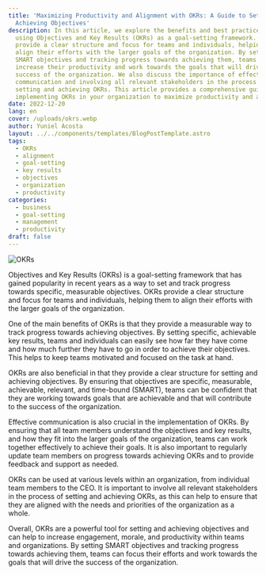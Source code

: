 ```yaml
---
title: 'Maximizing Productivity and Alignment with OKRs: A Guide to Setting and
  Achieving Objectives'
description: In this article, we explore the benefits and best practices of
  using Objectives and Key Results (OKRs) as a goal-setting framework. OKRs
  provide a clear structure and focus for teams and individuals, helping them to
  align their efforts with the larger goals of the organization. By setting
  SMART objectives and tracking progress towards achieving them, teams can
  increase their productivity and work towards the goals that will drive the
  success of the organization. We also discuss the importance of effective
  communication and involving all relevant stakeholders in the process of
  setting and achieving OKRs. This article provides a comprehensive guide to
  implementing OKRs in your organization to maximize productivity and alignment.
date: 2022-12-20
lang: en
cover: /uploads/okrs.webp
author: Yuniel Acosta
layout: ../../components/templates/BlogPostTemplate.astro
tags:
  - OKRs
  - alignment
  - goal-setting
  - key results
  - objectives
  - organization
  - productivity
categories:
  - business
  - goal-setting
  - management
  - productivity
draft: false
---
```


![OKRs](/uploads/okrs.webp 'OKRs')

Objectives and Key Results (OKRs) is a goal-setting framework that has gained popularity in recent years as a way to set and track progress towards specific, measurable objectives. OKRs provide a clear structure and focus for teams and individuals, helping them to align their efforts with the larger goals of the organization.

One of the main benefits of OKRs is that they provide a measurable way to track progress towards achieving objectives. By setting specific, achievable key results, teams and individuals can easily see how far they have come and how much further they have to go in order to achieve their objectives. This helps to keep teams motivated and focused on the task at hand.

OKRs are also beneficial in that they provide a clear structure for setting and achieving objectives. By ensuring that objectives are specific, measurable, achievable, relevant, and time-bound (SMART), teams can be confident that they are working towards goals that are achievable and that will contribute to the success of the organization.

Effective communication is also crucial in the implementation of OKRs. By ensuring that all team members understand the objectives and key results, and how they fit into the larger goals of the organization, teams can work together effectively to achieve their goals. It is also important to regularly update team members on progress towards achieving OKRs and to provide feedback and support as needed.

OKRs can be used at various levels within an organization, from individual team members to the CEO. It is important to involve all relevant stakeholders in the process of setting and achieving OKRs, as this can help to ensure that they are aligned with the needs and priorities of the organization as a whole.

Overall, OKRs are a powerful tool for setting and achieving objectives and can help to increase engagement, morale, and productivity within teams and organizations. By setting SMART objectives and tracking progress towards achieving them, teams can focus their efforts and work towards the goals that will drive the success of the organization.

